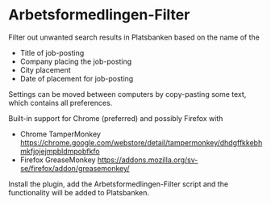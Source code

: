 Arbetsformedlingen-Filter
================

Filter out unwanted search results in Platsbanken based on the name of the
* Title of job-posting
* Company placing the job-posting
* City placement
* Date of placement for job-posting

Settings can be moved between computers by copy-pasting some text, which contains all preferences.

Built-in support for Chrome (preferred) and possibly Firefox with
* Chrome TamperMonkey https://chrome.google.com/webstore/detail/tampermonkey/dhdgffkkebhmkfjojejmpbldmpobfkfo
* Firefox GreaseMonkey https://addons.mozilla.org/sv-se/firefox/addon/greasemonkey/
 
Install the plugin, add the Arbetsformedlingen-Filter script and the functionality will be added to Platsbanken.
